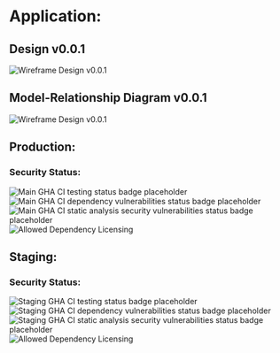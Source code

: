 # Application:

## Design v0.0.1
![Wireframe Design v0.0.1](https://user-images.githubusercontent.com/74333541/178600078-24133246-557b-4927-8e3a-2864455c15da.png)

## Model-Relationship Diagram v0.0.1
![Wireframe Design v0.0.1](https://user-images.githubusercontent.com/74333541/179117097-32e1afe5-d6dc-4d0c-bb13-14f4222e3a85.png)

## Production:
### Security Status:
![Main GHA CI testing status badge placeholder](https://github.com/wta-fourty-love/application/actions/workflows/testing.yml/badge.svg?branch=main) ![Main GHA CI dependency vulnerabilities status badge placeholder](https://github.com/wta-fourty-love/application/actions/workflows/dependency_vulnerabilities.yml/badge.svg?branch=main) ![Main GHA CI static analysis security vulnerabilities status badge placeholder](https://github.com/wta-fourty-love/application/actions/workflows/static_analysis_security_vulnerabilities.yml/badge.svg?branch=main) ![Allowed Dependency Licensing](https://github.com/wta-fourty-love/application/actions/workflows/allowed_dependency_licensing.yml/badge.svg?branch=main)

## Staging:
### Security Status:
![Staging GHA CI testing status badge placeholder](https://github.com/wta-fourty-love/application/actions/workflows/testing.yml/badge.svg?branch=staging) ![Staging GHA CI dependency vulnerabilities status badge placeholder](https://github.com/wta-fourty-love/application/actions/workflows/dependency_vulnerabilities.yml/badge.svg?branch=staging) ![Staging GHA CI static analysis security vulnerabilities status badge placeholder](https://github.com/wta-fourty-love/application/actions/workflows/static_analysis_security_vulnerabilities.yml/badge.svg?branch=staging) ![Allowed Dependency Licensing](https://github.com/wta-fourty-love/application/actions/workflows/allowed_dependency_licensing.yml/badge.svg?branch=staging)
